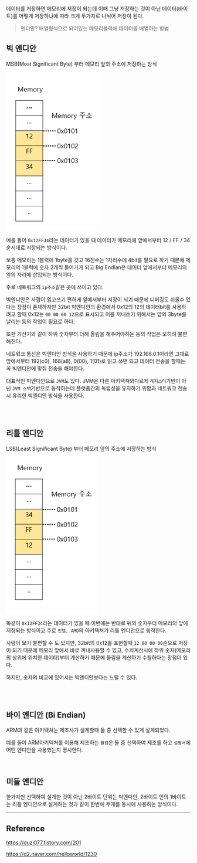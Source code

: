 데이터를 저장하면 메모리에 저장이 되는데 이때 그냥 저장하는 것이 아닌 데이터(바이트)를 어떻게 저장하냐에 따라 크게 두가지로 나뉘어 저장이 된다.

> 엔디안? 배열형식으로 되어있는 메모리블럭에 데이터를 배열하는 방법

## 빅 엔디안

MSB(Most Significant Byte) 부터 메모리 앞의 주소에 저장하는 방식

![bigEndian](./image/bigEndian.PNG)

예를 들어 `0x12FF34`라는 데이터가 있을 때 데이터가 메모리에 앞에서부터 12 / FF / 34 순서대로 저장되는 방식이다.

보통 메모리는 1블럭에 1byte를 갖고 16진수는 1자리수에 4bit를 필요로 하기 때문에 메모리의 1블럭에 숫자 2개씩 들어가게 되고 Big Endian은 데이터 앞에서부터 메모리의 앞의 자리에 삽입되는 방식이다.

주로 네트워크의 `ip주소`같은 곳에 쓰이고 있다.

빅엔디안은 사람이 읽고쓰기 편하게 앞에서부터 저장이 되기 때문에 디버깅도 쉬울수 있다는 장점이 존재하지만 32bit 빅엔디안의 환경에서 0x12의 12의 데이터bit를 사용하려고 할때 0x12는 `00 00 00 12`으로 표시되고 이를 꺼내쓰기 위해서는 앞의 3byte를 날리는 등의 작업이 필요로 하다.

또한 가산기와 같이 하위 숫자부터 더해 올림을 해주어야하는 등의 작업은 오히려 불편해진다.

네트워크 통신은 빅엔디언 방식을 사용하기 때문에 ip주소가 192.168.0.1이라면 그대로 앞에서부터 192(c0), 168(a8), 0(00), 1(01)로 읽고 쓰면 되고 데이터 전송을 할때는 꼭 빅엔디안에 맞춰 전송을 해야한다.

대표적인 빅엔디안으로 `JVM`도 있다. JVM은 다른 아키텍쳐와다르게 `레지스터`기반이 아닌 `JVM 스택`기반으로 동작하는데 플랫폼간의 독립성을 유지하기 위함과 네트워크 전송 시 유리한 빅엔디안 방식을 사용한다.

<br><br>

## 리틀 엔디안

LSB(Least Significant Byte) 부터 메모리 앞의 주소에 저장하는 방식

![littleEndian](./image/littleEndian.PNG)

똑같이 `0x12FF34`라는 데이터가 있을 때 이번에는 반대로 뒤의 숫자부터 메모리의 앞에 저장되는 방식이고 주로 `인텔, AMD`의 아키텍쳐가 리틀 엔디안으로 동작한다.

사람이 보기 불편할 수 도 있지만, 32bit의 0x12를 표현할때 `12 00 00 00`순으로 저장이 되기 때문에 메모리 앞에서 바로 꺼내사용할 수 있고, 수치계산시에 하위 숫자(메모리의 상위에 위치한 데이터)부터 계산하기 때문에 올림을 계산하기 수월하다는 장점이 있다.

하지만, 숫자의 비교에 있어서는 빅엔디안보다는 느릴 수 있다.

<br><Br>

## 바이 엔디안 (Bi Endian)

ARM과 같은 아키텍쳐는 제조사가 설계할때 둘 중 선택할 수 있게 설계되었다.

예를 들어 ARM아키텍쳐를 이용해 제조하는 `퀄컴`은 둘 중 선택하여 제조를 하고 `설명서`에 어떤 엔디안을 사용했는지 명시한다.

<br>

## 미들 엔디안

한가지만 선택하여 설계한 것이 아닌 2바이트 단위는 빅엔디안, 2바이트 안의 1바이트는 리틀 엔디안으로 설계하는 것과 같이 한번에 두개를 동시에 사용하는 방식이다.

---

## Reference

https://duzi077.tistory.com/201

https://d2.naver.com/helloworld/1230
